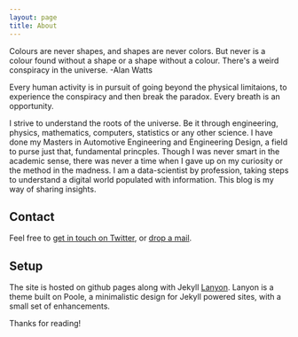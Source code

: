 ```yaml
---
layout: page
title: About
---
```


<p class="quote">
 Colours are never shapes, and shapes are never colors. But never is a colour found without a shape or a shape without a colour. There's a weird conspiracy in the universe. -Alan Watts
</p>

Every human activity is in pursuit of going beyond the physical limitaions, to experience the conspiracy and then break the paradox. Every breath is an opportunity.

I strive to understand the roots of the universe. Be it through engineering, physics, mathematics, computers, statistics or any other science. I have done my Masters in Automotive Engineering and Engineering Design, a field to purse just that, fundamental princples. Though I was never smart in the academic sense, there was never a time when I gave up on my curiosity or the method in the madness. I am a data-scientist by profession, taking steps to understand a digital world populated with information. This blog is my way of sharing insights.

## Contact

Feel free to [get in touch on Twitter](https://twitter.com/sizhky), or [drop a mail](mailto:1992chinna@gmail.com).

## Setup

The site is hosted on github pages along with Jekyll [Lanyon](http://lanyon.getpoole.com). Lanyon is a theme built on Poole, a minimalistic design for Jekyll powered sites, with a small set of enhancements.


Thanks for reading!
